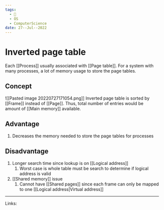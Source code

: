 ```yaml
---
tags:
  - 🌱
  - OS
  - ComputerScience 
date: 27--Jul--2022
---
```


# Inverted page table

Each [[Process]] usually associated with [[Page table]]. For a system with many processes, a lot of memory usage to store the page tables.

## Concept

![[Pasted image 20220727171054.png]]
Inverted page table is sorted by [[Frame]] instead of [[Page]]. Thus, total number of entries would be amount of [[Main memory]] available.

## Advantage

1. Decreases the memory needed to store the page tables for processes

## Disadvantage

1. Longer search time since lookup is on [[Logical address]]
    1. Worst case is whole table must be search to determine if logical address is valid
2. [[Shared memory]] issue
    1. Cannot have [[Shared pages]] since each frame can only be mapped to one [[Logical address|Virtual address]]

---
Links: 